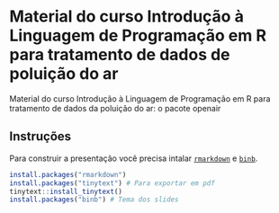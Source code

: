 # Material do curso Introdução à Linguagem de Programação em R para tratamento de dados de poluição do ar
Material do curso Introdução à Linguagem de Programação em R para tratamento de dados da poluição do ar: o pacote openair

## Instruções

Para construir a presentação você precisa intalar [`rmarkdown`](https://alexd106.github.io/intro2R/install_rmarkdown.html) e [`binb`](https://github.com/eddelbuettel/binb/tree/master?tab=readme-ov-file#usage).

```r
install.packages("rmarkdown")
install.packages("tinytext") # Para exportar em pdf
tinytext::install_tinytext() 
install.packages("binb") # Tema dos slides
```
